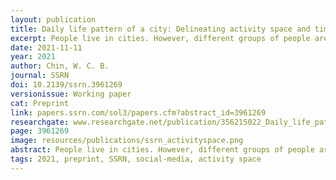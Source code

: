 ```yaml
---
layout: publication
title: Daily life pattern of a city: Delineating activity space and time using social media data
excerpt: People live in cities. However, different groups of people are active at varying times at distinct places in their daily lives, forming different activity spaces and times within a city. Previous studies focused on the distribution of the activity or the partition of regions based on similarity or strength of the interaction, but not the collective activity spaces and times of the people who live within the area.
date: 2021-11-11
year: 2021
author: Chin, W. C. B.
journal: SSRN
doi: 10.2139/ssrn.3961269
versionissue: Working paper
cat: Preprint
link: papers.ssrn.com/sol3/papers.cfm?abstract_id=3961269
researchgate: www.researchgate.net/publication/356215022_Daily_life_pattern_of_a_city_Delineating_activity_space_and_time_using_social_media_data
page: 3961269
image: resources/publications/ssrn_activityspace.png
abstract: People live in cities. However, different groups of people are active at varying times at distinct places in their daily lives, forming different activity spaces and times within a city. Previous studies focused on the distribution of the activity or the partition of regions based on similarity or strength of the interaction, but not the collective activity spaces and times of the people who live within the area. Using only the geotagged/timestamped social media as a proxy, this study intended to delineate activity spaces and times of eight selected cities, including Tokyo, Osaka, Hongkong, Singapore, Bangkok, Jakarta, Manila, and Penang. Activity space is defined as a geographic extent where people undertake their daily life. This study generated two co-occurrence networks (spatial and temporal) for each city and delineated the activity spaces and times using a network community detection method. In summary, the results showed a clear pattern for both activity spaces and times in the eight cities. The activity spaces results showed spatially continuous communities with clear borders, indicated the boundaries of human movements, which may be affected by political or natural separation. The activity time results existed a cyclic pattern on a daily and weekly basis, indicating the habits of people in each city, and which pattern is slightly different between cities. In conclusion, this study demonstrated a framework for delineating activity spaces and provided a novel perspective for representing the space and time patterns of daily life in a city.
tags: 2021, preprint, SSRN, social-media, activity space
---
```


